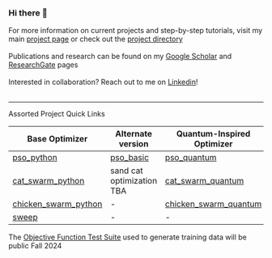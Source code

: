 ### Hi there 👋

<!--
**LC-Linkous/LC-Linkous** is a ✨ _special_ ✨ repository because its `README.md` (this file) appears on your GitHub profile.

Here are some ideas to get you started:

- 🔭 I’m currently working on ...
- 🌱 I’m currently learning ...
- 👯 I’m looking to collaborate on ...
- 🤔 I’m looking for help with ...
- 💬 Ask me about ...
- 📫 How to reach me: ...
- 😄 Pronouns: ...
- ⚡ Fun fact: ...
-->


For more information on current projects and step-by-step tutorials, visit my main [project page](https://lc-linkous.github.io) or check out the [project directory](https://github.com/LC-Linkous/Directory)
<br>
<br>
Publications and research can be found on my [Google Scholar](https://scholar.google.com/citations?user=UHCDo0MAAAAJ&hl=en&oi=ao) and [ResearchGate](https://www.researchgate.net/profile/Lauren-Linkous) pages
<br>
<br>
Interested in collaboration? Reach out to me on [Linkedin](https://www.linkedin.com/in/lauren-linkous)!
<br>
<br>

<hr/>
Assorted Project Quick Links

| Base Optimizer | Alternate version | Quantum-Inspired Optimizer |
| ------------- | ------------- | ------------- |
| [pso_python](https://github.com/LC-Linkous/pso_python) | [pso_basic](https://github.com/LC-Linkous/pso_python/tree/pso_basic) | [pso_quantum](https://github.com/LC-Linkous/pso_python/tree/pso_quantum)  |
| [cat_swarm_python](https://github.com/LC-Linkous/cat_swarm_python) | sand cat optimization TBA | [cat_swarm_quantum](https://github.com/LC-Linkous/cat_swarm_python/tree/cat_swarm_quantum) |
| [chicken_swarm_python](https://github.com/LC-Linkous/chicken_swarm_python) | - | [chicken_swarm_quantum](https://github.com/LC-Linkous/chicken_swarm_python/tree/chicken_swarm_quantum)  |
| [sweep](https://github.com/LC-Linkous/sweep)  | -  | -  |

The [Objective Function Test Suite](https://github.com/LC-Linkous/objective_function_suite) used to generate training data will be public Fall 2024

